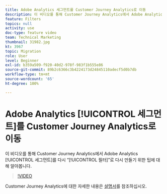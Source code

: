 ```yaml
---
title: Adobe Analytics 세그먼트를 Customer Journey Analytics로 이동
description: 이 비디오를 통해 Customer Journey Analytics에서 Adobe Analytics 세그먼트를 다시 “필터”로 다시 만들기 위한 팁에 대해 알아봅니다.
feature: Filters
topics: null
activity: use
doc-type: feature video
team: Technical Marketing
thumbnail: 31982.jpg
kt: 3967
topic: Migration
role: User
level: Beginner
exl-id: b359a509-f920-40d2-978f-983f1b555e86
source-git-commit: 89b2c6366c3b4224173d24845110adecf5d0b7db
workflow-type: tm+mt
source-wordcount: '65'
ht-degree: 100%

---
```


# Adobe Analytics [!UICONTROL 세그먼트]를 Customer Journey Analytics로 이동

이 비디오를 통해 Customer Journey Analytics에서 Adobe Analytics [!UICONTROL 세그먼트]를 다시 “[!UICONTROL 필터]”로 다시 만들기 위한 팁에 대해 알아봅니다.

>[!VIDEO](https://video.tv.adobe.com/v/36111/?quality=12&learn=on&captions=kor)

Customer Journey Analytics에 대한 자세한 내용은 [설명서](https://experienceleague.adobe.com/docs/analytics-platform/using/cja-landing.html?lang=ko)를 참조하십시오.
